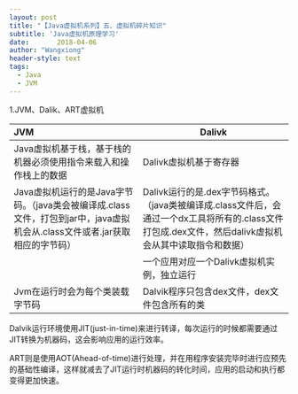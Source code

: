 ```yaml
---
layout: post
title: "【Java虚拟机系列】五、虚拟机碎片知识"
subtitle: 'Java虚拟机原理学习'
date:       2018-04-06
author: "Wangxiong"
header-style: text
tags:
  - Java
  - JVM
---
```


1.JVM、Dalik、ART虚拟机

| **JVM**                                                      | Dalivk                                                       |
| :----------------------------------------------------------- | ------------------------------------------------------------ |
| Java虚拟机基于栈，基于栈的机器必须使用指令来载入和操作栈上的数据 | Dalivk虚拟机基于寄存器                                       |
| Java虚拟机运行的是Java字节码。（java类会被编译成.class文件，打包到jar中，java虚拟机会从.class文件或者.jar获取相应的字节码） | Dalivk运行的是.dex字节码格式。（java类被编译成.class文件后，会通过一个dx工具将所有的.class文件打包成.dex文件，然后dalivk虚拟机会从其中读取指令和数据） |
|                                                              | 一个应用对应一个Dalivk虚拟机实例，独立运行                   |
| Jvm在运行时会为每个类装载字节码                              | Dalvik程序只包含dex文件，dex文件包含所有的类                 |

Dalvik运行环境使用JIT(just-in-time)来进行转译，每次运行的时候都需要通过JIT转换为机器码，这会影响应用的运行效率。

ART则是使用AOT(Ahead-of-time)进行处理，并在用程序安装完毕时进行应预先的基础性编译，这样就减去了JIT运行时机器码的转化时间，应用的启动和执行都变得更加快速。




